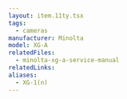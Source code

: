 ```yaml
---
layout: item.11ty.tsx
tags:
  - cameras
manufacturer: Minolta
model: XG-A
relatedFiles:
  - minolta-xg-a-service-manual
relatedLinks:
aliases:
  - XG-1(n)
---
```

